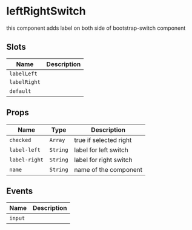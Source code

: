 # leftRightSwitch

this component adds label on both side of bootstrap-switch component

## Slots

| Name         | Description |
| ------------ | ----------- |
| `labelLeft`  |             |
| `labelRight` |             |
| `default`    | &nbsp;      |

## Props

| Name          | Type     | Description            |
| ------------- | -------- | ---------------------- |
| `checked`     | `Array`  | true if selected right |
| `label-left`  | `String` | label for left switch  |
| `label-right` | `String` | label for right switch |
| `name`        | `String` | name of the component  |

## Events

| Name    | Description |
| ------- | ----------- |
| `input` | &nbsp;      |

